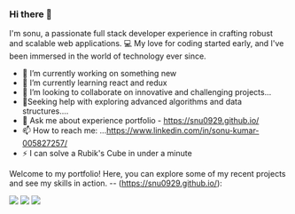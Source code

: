 ### Hi there 👋
I'm sonu, a passionate full stack developer experience in crafting robust and scalable web applications. 💻 My love for coding started early, and I've been immersed in the world of technology ever since.



- 🔭 I’m currently working on something new
- 🌱 I’m currently learning react and redux
- 👯 I’m looking to collaborate on innovative and challenging projects...
- 🤔Seeking help with exploring advanced algorithms and data structures....
- 💬 Ask me about experience portfolio - https://snu0929.github.io/
- 📫 How to reach me: ...https://www.linkedin.com/in/sonu-kumar-005827257/
- ⚡  I can solve a Rubik's Cube in under a minute

Welcome to my portfolio! Here, you can explore some of my recent projects and see my skills in action.
-- (https://snu0929.github.io/):



<img id="github-streak-stats" src="https://github-readme-streak-stats.herokuapp.com/?user=snu0929&theme=dark"/>
<img id="github-stats-card" src="https://github-readme-stats.vercel.app/api?username=snu0929&show_icons=true&theme=dark"/>
<img  id="github-top-langs"  src="https://github-readme-stats.vercel.app/api/top-langs/?username=snu0929&theme=dark"/>
